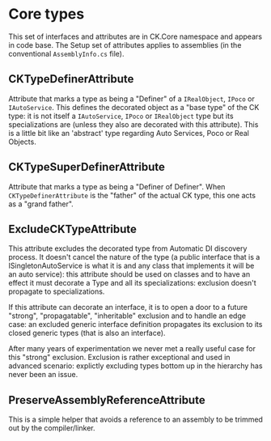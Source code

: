 # Core types

This set of interfaces and attributes are in CK.Core namespace and appears in code base.
The Setup set of attributes applies to assemblies (in the conventional `AssemblyInfo.cs` file).

## CKTypeDefinerAttribute
Attribute that marks a type as being a "Definer" of a `IRealObject`, `IPoco` or `IAutoService`.
This defines the decorated object as a "base type" of the CK type: it is not itself a `IAutoService`, `IPoco` or `IRealObject` type but
its specializations are (unless they also are decorated with this attribute).
This is a little bit like an 'abstract' type regarding Auto Services, Poco or Real Objects.

## CKTypeSuperDefinerAttribute
Attribute that marks a type as being a "Definer of Definer". When `CKTypeDefinerAttribute` is the "father"
of the actual CK type, this one acts as a "grand father".

## ExcludeCKTypeAttribute
This attribute excludes the decorated type from Automatic DI discovery process. It doesn't cancel the
nature of the type (a public interface that is a ISingletonAutoService is what it is and any class that
implements it will be an auto service): this attribute should be used on classes and to have an effect
it must decorate a Type and all its specializations: exclusion doesn't propagate to specializations.

If this attribute can decorate an interface, it is to open a door to a future "strong", "propagatable",
"inheritable" exclusion and to handle an edge case: an excluded generic interface
definition propagates its exclusion to its closed generic types (that is also an interface).

After many years of experimentation we never met a really useful case for this "strong" exclusion.
Exclusion is rather exceptional and used in advanced scenario: explictly excluding types bottom up
in the hierarchy has never been an issue.

## PreserveAssemblyReferenceAttribute

This is a simple helper that avoids a reference to an assembly to be trimmed out by the compiler/linker.
